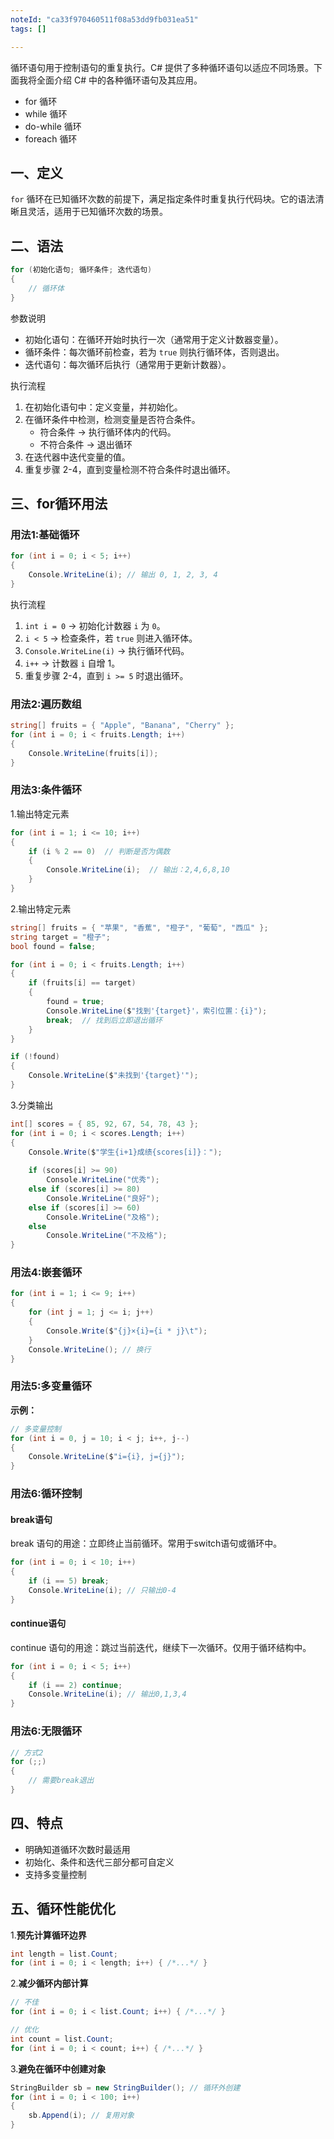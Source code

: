 ```yaml
---
noteId: "ca33f970460511f08a53dd9fb031ea51"
tags: []

---
```


循环语句用于控制语句的重复执行。C# 提供了多种循环语句以适应不同场景。下面我将全面介绍 C# 中的各种循环语句及其应用。

- for 循环
- while 循环
- do-while 循环
- foreach 循环

## 一、定义
`for` 循环在已知循环次数的前提下，满足指定条件时重复执行代码块。它的语法清晰且灵活，适用于已知循环次数的场景。
## 二、语法
```csharp
for (初始化语句; 循环条件; 迭代语句)
{
    // 循环体
}
```
参数说明

- 初始化语句：在循环开始时执行一次（通常用于定义计数器变量）。
- 循环条件：每次循环前检查，若为 `true` 则执行循环体，否则退出。
- 迭代语句：每次循环后执行（通常用于更新计数器）。


执行流程

1. 在初始化语句中：定义变量，并初始化。
2. 在循环条件中检测，检测变量是否符合条件。
      - 符合条件 → 执行循环体内的代码。
      - 不符合条件 → 退出循环
3. 在迭代器中迭代变量的值。
4. 重复步骤 2-4，直到变量检测不符合条件时退出循环。

## 三、for循环用法
### 用法1:基础循环
```c#
for (int i = 0; i < 5; i++)
{
    Console.WriteLine(i); // 输出 0, 1, 2, 3, 4
}
```
执行流程

1. `int i = 0` → 初始化计数器 `i` 为 `0`。
2. `i < 5` → 检查条件，若 `true` 则进入循环体。
3. `Console.WriteLine(i)` → 执行循环代码。
4. `i++` → 计数器 `i` 自增 1。
5. 重复步骤 2-4，直到 `i >= 5` 时退出循环。

### 用法2:遍历数组
```c#
string[] fruits = { "Apple", "Banana", "Cherry" };
for (int i = 0; i < fruits.Length; i++)
{
    Console.WriteLine(fruits[i]);
}
```

### 用法3:条件循环

1.输出特定元素
```c#
for (int i = 1; i <= 10; i++)
{
    if (i % 2 == 0)  // 判断是否为偶数
    {
        Console.WriteLine(i);  // 输出：2,4,6,8,10
    }
}
```

2.输出特定元素
```c#
string[] fruits = { "苹果", "香蕉", "橙子", "葡萄", "西瓜" };
string target = "橙子";
bool found = false;

for (int i = 0; i < fruits.Length; i++)
{
    if (fruits[i] == target)
    {
        found = true;
        Console.WriteLine($"找到'{target}'，索引位置：{i}");
        break;  // 找到后立即退出循环
    }
}

if (!found)
{
    Console.WriteLine($"未找到'{target}'");
}
```
3.分类输出
```c#
int[] scores = { 85, 92, 67, 54, 78, 43 };
for (int i = 0; i < scores.Length; i++)
{
    Console.Write($"学生{i+1}成绩{scores[i]}：");
    
    if (scores[i] >= 90)
        Console.WriteLine("优秀");
    else if (scores[i] >= 80)
        Console.WriteLine("良好");
    else if (scores[i] >= 60)
        Console.WriteLine("及格");
    else
        Console.WriteLine("不及格");
}
```

### 用法4:嵌套循环

```c#
for (int i = 1; i <= 9; i++)
{
    for (int j = 1; j <= i; j++)
    {
        Console.Write($"{j}×{i}={i * j}\t");
    }
    Console.WriteLine(); // 换行
}
```
### 用法5:多变量循环
**示例：**
```csharp
// 多变量控制
for (int i = 0, j = 10; i < j; i++, j--)
{
    Console.WriteLine($"i={i}, j={j}");
}
```

### 用法6:循环控制
#### break语句

break 语句的用途：立即终止当前循环。常用于switch语句或循环中。
```c#
for (int i = 0; i < 10; i++)
{
    if (i == 5) break;
    Console.WriteLine(i); // 只输出0-4
}
```

#### continue语句
continue 语句的用途：跳过当前迭代，继续下一次循环。仅用于循环结构中。
```c#
for (int i = 0; i < 5; i++)
{
    if (i == 2) continue;
    Console.WriteLine(i); // 输出0,1,3,4
}
```
### 用法6:无限循环

```csharp
// 方式2
for (;;)
{
    // 需要break退出
}
```
## 四、特点

- 明确知道循环次数时最适用
- 初始化、条件和迭代三部分都可自定义
- 支持多变量控制

## 五、循环性能优化

1.**预先计算循环边界**
```csharp
int length = list.Count;
for (int i = 0; i < length; i++) { /*...*/ }
```

2.**减少循环内部计算**
```csharp
// 不佳
for (int i = 0; i < list.Count; i++) { /*...*/ }

// 优化
int count = list.Count;
for (int i = 0; i < count; i++) { /*...*/ }
```
3.**避免在循环中创建对象**
```csharp
StringBuilder sb = new StringBuilder(); // 循环外创建
for (int i = 0; i < 100; i++)
{
    sb.Append(i); // 复用对象
}
```
